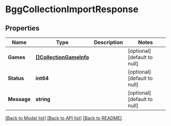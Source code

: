 # BggCollectionImportResponse

## Properties
Name | Type | Description | Notes
------------ | ------------- | ------------- | -------------
**Games** | [**[]CollectionGameInfo**](CollectionGameInfo.md) |  | [optional] [default to null]
**Status** | **int64** |  | [optional] [default to null]
**Message** | **string** |  | [optional] [default to null]

[[Back to Model list]](../README.md#documentation-for-models) [[Back to API list]](../README.md#documentation-for-api-endpoints) [[Back to README]](../README.md)


